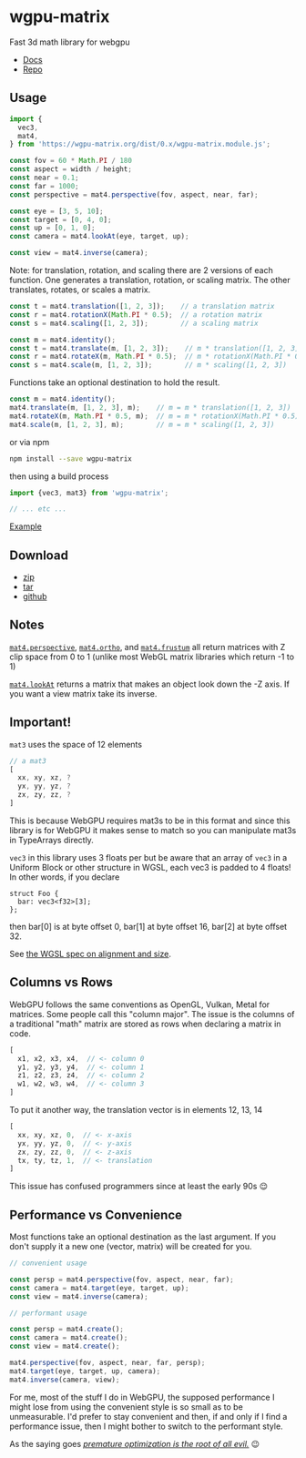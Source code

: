 # wgpu-matrix

Fast 3d math library for webgpu

* [Docs](https://wgpu-matrix.org/docs)
* [Repo](https://github.com/greggman/wgpu-matrix)

## Usage

```js
import {
  vec3,
  mat4,
} from 'https://wgpu-matrix.org/dist/0.x/wgpu-matrix.module.js';

const fov = 60 * Math.PI / 180
const aspect = width / height;
const near = 0.1;
const far = 1000;
const perspective = mat4.perspective(fov, aspect, near, far);

const eye = [3, 5, 10];
const target = [0, 4, 0];
const up = [0, 1, 0];
const camera = mat4.lookAt(eye, target, up);

const view = mat4.inverse(camera);
```

Note: for translation, rotation, and scaling there are 2 versions
of each function. One generates a translation, rotation, or scaling matrix.
The other translates, rotates, or scales a matrix.

```js
const t = mat4.translation([1, 2, 3]);    // a translation matrix
const r = mat4.rotationX(Math.PI * 0.5);  // a rotation matrix
const s = mat4.scaling([1, 2, 3]);        // a scaling matrix
```

```js
const m = mat4.identity();
const t = mat4.translate(m, [1, 2, 3]);    // m * translation([1, 2, 3])
const r = mat4.rotateX(m, Math.PI * 0.5);  // m * rotationX(Math.PI * 0.5)
const s = mat4.scale(m, [1, 2, 3]);        // m * scaling([1, 2, 3])
```

Functions take an optional destination to hold the result.

```js
const m = mat4.identity();
mat4.translate(m, [1, 2, 3], m);    // m = m * translation([1, 2, 3])
mat4.rotateX(m, Math.PI * 0.5, m);  // m = m * rotationX(Math.PI * 0.5)
mat4.scale(m, [1, 2, 3], m);        // m = m * scaling([1, 2, 3])
```

or via npm

```sh
npm install --save wgpu-matrix
```

then using a build process

```js
import {vec3, mat3} from 'wgpu-matrix';

// ... etc ...
```

[Example](https://codesandbox.io/s/cocky-bogdan-bwq5x?file=/src/index.js)

## Download

* [zip](https://github.com/greggman/wgpu-matrix/zipball/main)
* [tar](https://github.com/greggman/wgpu-matrix/tarball/main)
* [github](https://github.com/greggman/wgpu-matrix)

## Notes

[`mat4.perspective`](https://wgpu-matrix.org/docs/module-mat4.html#.perspective),
[`mat4.ortho`](https://wgpu-matrix.org/docs/module-mat4.html#.ortho), and
[`mat4.frustum`](https://wgpu-matrix.org/docs/module-mat4.html#.frustum)
all return matrices with Z clip space from 0 to 1 (unlike most WebGL matrix libraries which return -1 to 1)

[`mat4.lookAt`](https://wgpu-matrix.org/docs/module-mat4.html#.lookAt)
returns a matrix that makes an object look down the -Z axis. If you want
a view matrix take its inverse.

## Important!

`mat3` uses the space of 12 elements

```js
// a mat3
[
  xx, xy, xz, ?
  yx, yy, yz, ?
  zx, zy, zz, ?
]
```

This is because WebGPU requires mat3s to be in this format and since
this library is for WebGPU it makes sense to match so you can manipulate
mat3s in TypeArrays directly.

`vec3` in this library uses 3 floats per but be aware that an array of
`vec3` in a Uniform Block or other structure in WGSL, each vec3 is
padded to 4 floats! In other words, if you declare

```wgsl
struct Foo {
  bar: vec3<f32>[3];
};
```

then bar[0] is at byte offset 0, bar[1] at byte offset 16, bar[2] at byte offset 32.

See [the WGSL spec on alignment and size](https://www.w3.org/TR/WGSL/#alignment-and-size).

## Columns vs Rows

WebGPU follows the same conventions as OpenGL, Vulkan, Metal for matrices. Some people call this "column major". The issue is the columns of
a traditional "math" matrix are stored as rows when declaring a matrix in code.

```js
[
  x1, x2, x3, x4,  // <- column 0
  y1, y2, y3, y4,  // <- column 1
  z1, z2, z3, z4,  // <- column 2
  w1, w2, w3, w4,  // <- column 3
]
```

To put it another way, the translation vector is in elements 12, 13, 14

```js
[
  xx, xy, xz, 0,  // <- x-axis
  yx, yy, yz, 0,  // <- y-axis
  zx, zy, zz, 0,  // <- z-axis
  tx, ty, tz, 1,  // <- translation
]
```

This issue has confused programmers since at least the early 90s 😌

## Performance vs Convenience

Most functions take an optional destination as the last argument.
If you don't supply it a new one (vector, matrix) will be created
for you.

```js
// convenient usage

const persp = mat4.perspective(fov, aspect, near, far);
const camera = mat4.target(eye, target, up);
const view = mat4.inverse(camera);
```

```js
// performant usage

const persp = mat4.create();
const camera = mat4.create();
const view = mat4.create();

mat4.perspective(fov, aspect, near, far, persp);
mat4.target(eye, target, up, camera);
mat4.inverse(camera, view);
```

For me, most of the stuff I do in WebGPU, the supposed performance I might lose
from using the convenient style is so small as to be unmeasurable. I'd prefer to
stay convenient and then, if and only if I find a performance issue, then I
might bother to switch to the performant style.

As the saying goes [*premature optimization is the root of all evil.*](https://softwareengineering.stackexchange.com/questions/80084/is-premature-optimization-really-the-root-of-all-evil) 😉

